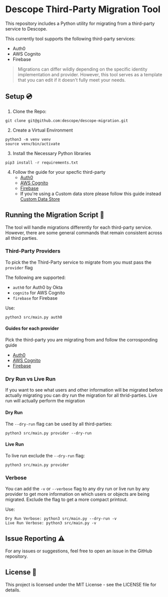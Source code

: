 # Descope Third-Party Migration Tool
This repository includes a Python utility for migrating from a third-party service to Descope.

This currently tool supports the following third-party services:
- Auth0
- AWS Cognito
- Firebase
  

>Migrations can differ wildly depending on the specific identity implementation and provider. However, this tool serves as a template that you can edit if it doesn't fully meet your needs.

## Setup 💿

1. Clone the Repo:

```
git clone git@github.com:descope/descope-migration.git
```

2. Create a Virtual Environment

```
python3 -m venv venv
source venv/bin/activate
```

3. Install the Necessary Python libraries

```
pip3 install -r requirements.txt
```

4. Follow the guide for your specfic third-party 
    - [Auth0](https://docs.descope.com/migrate/auth0)
    - [AWS Cognito](https://docs.descope.com/migrate/cognito)
    - [Firebase](https://docs.descope.com/migrate/firebase)
    - If you're using a Custom data store please follow this guide instead [Custom Data Store](https://docs.descope.com/migrate/custom)

## Running the Migration Script 🚀

The tool will handle migrations differently for each third-party service. However, there are some general commands that remain consistent across all third parties.

### Third-Party Providers

To pick the the Third-Party service to migrate from you must pass the `provider` flag

The following are supported: 
- `auth0` for Auth0 by Okta
- `cognito` for AWS Cognito
- `firebase` for Firebase

Use:
```
python3 src/main.py auth0
```

#### Guides for each provider 

Pick the third-party you are migrating from and follow the corrosponding guide
- [Auth0](https://docs.descope.com/migrate/auth0)
- [AWS Cognito](https://docs.descope.com/migrate/cognito)
- [Firebase](https://docs.descope.com/migrate/firebase)

### Dry Run vs Live Run

If you want to see what users and other information will be migrated before actually migrating you can dry run the migration for all thrid-parties. Live run will actually perform the migration

#### Dry Run 

The `--dry-run` flag can be used by all third-parties:

```
python3 src/main.py provider --dry-run
```

#### Live Run 

To live run exclude the `--dry-run` flag:

```
python3 src/main.py provider 
```
### Verbose

You can add the `-v` or `--verbose` flag to any dry run or live run by any provider to get more information on which users or objects are being migrated.
Exclude the flag to get a more compact printout.

Use:
```
Dry Run Verbose: python3 src/main.py --dry-run -v
Live Run Verbose: python3 src/main.py -v
```
## Issue Reporting ⚠️

For any issues or suggestions, feel free to open an issue in the GitHub repository.

## License 📜

This project is licensed under the MIT License - see the LICENSE file for details.


